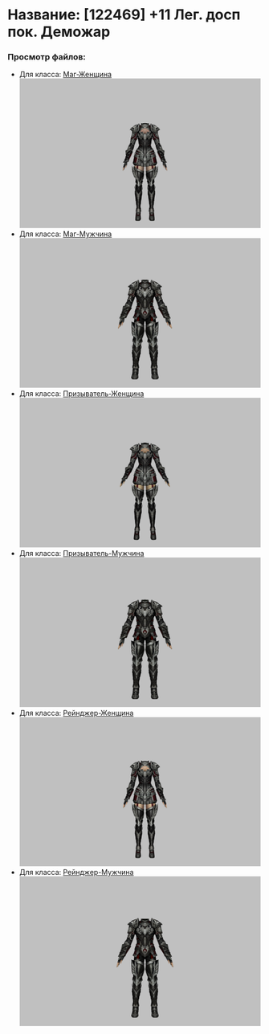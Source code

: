 # Название: [122469] +11 Лег. досп пок. Деможар

### Просмотр файлов:
- Для класса: [Маг-Женщина](Маг-Женщина)
![p050034.png](Маг-Женщина/p050034.png)
- Для класса: [Маг-Мужчина](Маг-Мужчина)
![p040034.png](Маг-Мужчина/p040034.png)
- Для класса: [Призыватель-Женщина](Призыватель-Женщина)
![p090034.png](Призыватель-Женщина/p090034.png)
- Для класса: [Призыватель-Мужчина](Призыватель-Мужчина)
![p080034.png](Призыватель-Мужчина/p080034.png)
- Для класса: [Рейнджер-Женщина](Рейнджер-Женщина)
![p030034.png](Рейнджер-Женщина/p030034.png)
- Для класса: [Рейнджер-Мужчина](Рейнджер-Мужчина)
![p020034.png](Рейнджер-Мужчина/p020034.png)
